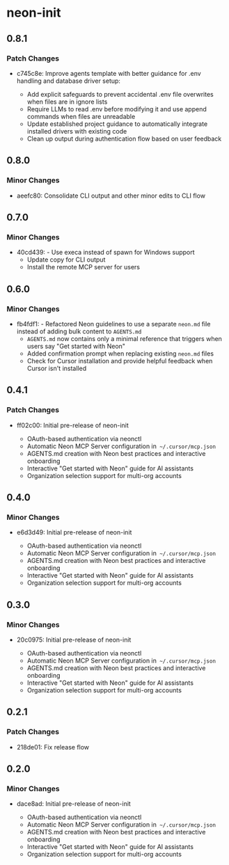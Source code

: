 # neon-init

## 0.8.1

### Patch Changes

- c745c8e: Improve agents template with better guidance for .env handling and database driver setup:

  - Add explicit safeguards to prevent accidental .env file overwrites when files are in ignore lists
  - Require LLMs to read .env before modifying it and use append commands when files are unreadable
  - Update established project guidance to automatically integrate installed drivers with existing code
  - Clean up output during authentication flow based on user feedback

## 0.8.0

### Minor Changes

- aeefc80: Consolidate CLI output and other minor edits to CLI flow

## 0.7.0

### Minor Changes

- 40cd439: - Use execa instead of spawn for Windows support
  - Update copy for CLI output
  - Install the remote MCP server for users

## 0.6.0

### Minor Changes

- fb4fdf1: - Refactored Neon guidelines to use a separate `neon.md` file instead of adding bulk content to `AGENTS.md`
  - `AGENTS.md` now contains only a minimal reference that triggers when users say "Get started with Neon"
  - Added confirmation prompt when replacing existing `neon.md` files
  - Check for Cursor installation and provide helpful feedback when Cursor isn't installed

## 0.4.1

### Patch Changes

- ff02c00: Initial pre-release of neon-init

  - OAuth-based authentication via neonctl
  - Automatic Neon MCP Server configuration in` ~/.cursor/mcp.json`
  - AGENTS.md creation with Neon best practices and interactive onboarding
  - Interactive "Get started with Neon" guide for AI assistants
  - Organization selection support for multi-org accounts

## 0.4.0

### Minor Changes

- e6d3d49: Initial pre-release of neon-init

  - OAuth-based authentication via neonctl
  - Automatic Neon MCP Server configuration in` ~/.cursor/mcp.json`
  - AGENTS.md creation with Neon best practices and interactive onboarding
  - Interactive "Get started with Neon" guide for AI assistants
  - Organization selection support for multi-org accounts

## 0.3.0

### Minor Changes

- 20c0975: Initial pre-release of neon-init

  - OAuth-based authentication via neonctl
  - Automatic Neon MCP Server configuration in` ~/.cursor/mcp.json`
  - AGENTS.md creation with Neon best practices and interactive onboarding
  - Interactive "Get started with Neon" guide for AI assistants
  - Organization selection support for multi-org accounts

## 0.2.1

### Patch Changes

- 218de01: Fix release flow

## 0.2.0

### Minor Changes

- dace8ad: Initial pre-release of neon-init

  - OAuth-based authentication via neonctl
  - Automatic Neon MCP Server configuration in` ~/.cursor/mcp.json`
  - AGENTS.md creation with Neon best practices and interactive onboarding
  - Interactive "Get started with Neon" guide for AI assistants
  - Organization selection support for multi-org accounts
